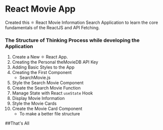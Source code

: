 # React Movie App

Created this ⚛️ React Movie Information Search Application to learn the core fundamentals of the ReactJS and API Fetching.

### The Structure of Thinking Process while developing the Application

1. Create a New ⚛️ React App.
1. Creating the Personal theMovieDB API Key
1. Adding Basic Styles to the App
1. Creating the First Component
   - SearchMovie.js
1. Style the Search Movie Component
1. Create the Search Movie Function
1. Manage State with React `useState` Hook
1. Display Movie Information
1. Style the Movie Cards
1. Create the Movie Card Component
   - To make a better file structure

##That's All
